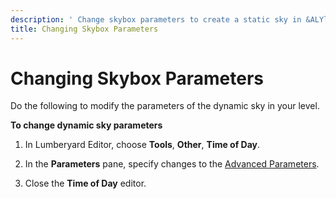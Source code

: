 ```yaml
---
description: ' Change skybox parameters to create a static sky in &ALYlong;. '
title: Changing Skybox Parameters
---
```

# Changing Skybox Parameters<a name="sky-skyboxes-params"></a>

Do the following to modify the parameters of the dynamic sky in your level\.

**To change dynamic sky parameters**

1. In Lumberyard Editor, choose **Tools**, **Other**, **Time of Day**\.

1. In the **Parameters** pane, specify changes to the [Advanced Parameters](/docs/userguide/sky/tod-parameters.md#advanced-time-of-day-parameters)\. 

1. Close the **Time of Day** editor\.